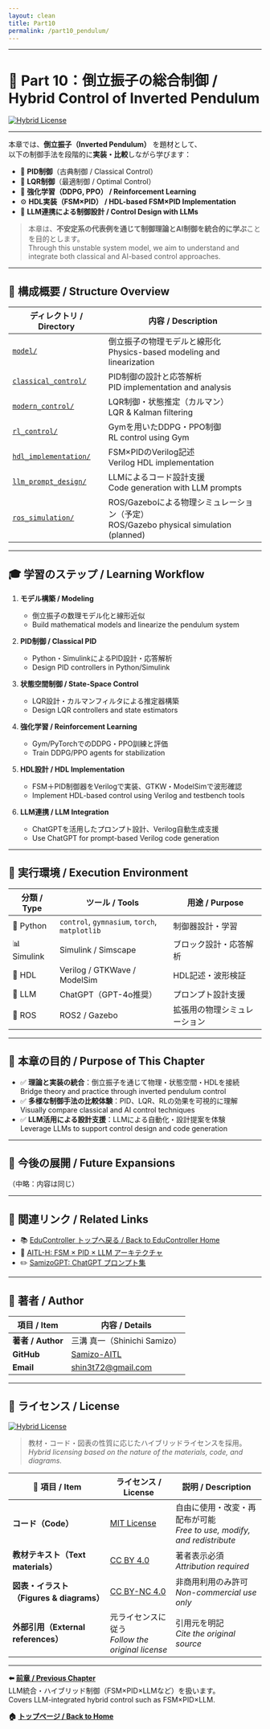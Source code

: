 ```yaml
---
layout: clean
title: Part10
permalink: /part10_pendulum/
---
```


---

# 🎯 Part 10：倒立振子の総合制御 / Hybrid Control of Inverted Pendulum
[![Hybrid License](https://img.shields.io/badge/license-Hybrid-blueviolet)](#-ライセンス--license)

---

本章では、**倒立振子（Inverted Pendulum）** を題材として、  
以下の制御手法を段階的に**実装・比較**しながら学びます：

- 📐 **PID制御**（古典制御 / Classical Control）  
- 🧮 **LQR制御**（最適制御 / Optimal Control）  
- 🧠 **強化学習（DDPG, PPO） / Reinforcement Learning**  
- ⚙️ **HDL実装（FSM×PID） / HDL-based FSM×PID Implementation**  
- 🤖 **LLM連携による制御設計 / Control Design with LLMs**

> 本章は、**不安定系の代表例を通じて制御理論とAI制御を統合的に学ぶ**ことを目的とします。  
> Through this unstable system model, we aim to understand and integrate both classical and AI-based control approaches.

---

## 🧭 **構成概要 / Structure Overview**

| ディレクトリ / Directory | 内容 / Description |
|--------------------------|---------------------|
| [`model/`](https://samizo-aitl.github.io/EduController/part10_pendulum/model/) | 倒立振子の物理モデルと線形化<br>Physics-based modeling and linearization |
| [`classical_control/`](https://samizo-aitl.github.io/EduController/part10_pendulum/classical_control/) | PID制御の設計と応答解析<br>PID implementation and analysis |
| [`modern_control/`](https://samizo-aitl.github.io/EduController/part10_pendulum/modern_control/) | LQR制御・状態推定（カルマン）<br>LQR & Kalman filtering |
| [`rl_control/`](https://samizo-aitl.github.io/EduController/part10_pendulum/rl_control/) | Gymを用いたDDPG・PPO制御<br>RL control using Gym |
| [`hdl_implementation/`](https://samizo-aitl.github.io/EduController/part10_pendulum/hdl_implementation/) | FSM×PIDのVerilog記述<br>Verilog HDL implementation |
| [`llm_prompt_design/`](https://samizo-aitl.github.io/EduController/part10_pendulum/llm_prompt_design/) | LLMによるコード設計支援<br>Code generation with LLM prompts |
| [`ros_simulation/`](https://samizo-aitl.github.io/EduController/part10_pendulum/ros_simulation/) | ROS/Gazeboによる物理シミュレーション（予定）<br>ROS/Gazebo physical simulation (planned) |

---

## 🎓 **学習のステップ / Learning Workflow**

1. **モデル構築 / Modeling**  
   - 倒立振子の数理モデル化と線形近似  
   - Build mathematical models and linearize the pendulum system  

2. **PID制御 / Classical PID**  
   - Python・SimulinkによるPID設計・応答解析  
   - Design PID controllers in Python/Simulink  

3. **状態空間制御 / State-Space Control**  
   - LQR設計・カルマンフィルタによる推定器構築  
   - Design LQR controllers and state estimators  

4. **強化学習 / Reinforcement Learning**  
   - Gym/PyTorchでのDDPG・PPO訓練と評価  
   - Train DDPG/PPO agents for stabilization  

5. **HDL設計 / HDL Implementation**  
   - FSM＋PID制御器をVerilogで実装、GTKW・ModelSimで波形確認  
   - Implement HDL-based control using Verilog and testbench tools  

6. **LLM連携 / LLM Integration**  
   - ChatGPTを活用したプロンプト設計、Verilog自動生成支援  
   - Use ChatGPT for prompt-based Verilog code generation

---

## 🔧 **実行環境 / Execution Environment**

| 分類 / Type | ツール / Tools | 用途 / Purpose |
|-------------|----------------|----------------|
| 🐍 Python | `control`, `gymnasium`, `torch`, `matplotlib` | 制御器設計・学習 |
| 📊 Simulink | Simulink / Simscape | ブロック設計・応答解析 |
| 🔬 HDL | Verilog / GTKWave / ModelSim | HDL記述・波形検証 |
| 🤖 LLM | ChatGPT（GPT-4o推奨） | プロンプト設計支援 |
| 🧪 ROS | ROS2 / Gazebo | 拡張用の物理シミュレーション |

---

## 📌 **本章の目的 / Purpose of This Chapter**

- ✅ **理論と実装の統合**：倒立振子を通じて物理・状態空間・HDLを接続  
  Bridge theory and practice through inverted pendulum control  
- ✅ **多様な制御手法の比較体験**：PID、LQR、RLの効果を可視的に理解  
  Visually compare classical and AI control techniques  
- ✅ **LLM活用による設計支援**：LLMによる自動化・設計提案を体験  
  Leverage LLMs to support control design and code generation  

---

## 🚀 **今後の展開 / Future Expansions**

（中略：内容は同じ）

---

## 🔗 **関連リンク / Related Links**

- 📚 [EduController トップへ戻る / Back to EduController Home](https://samizo-aitl.github.io/EduController/)  
- 🤖 [AITL-H: FSM × PID × LLM アーキテクチャ](https://github.com/Samizo-AITL/AITL-H)  
- ✏️ [SamizoGPT: ChatGPT プロンプト集](https://github.com/Samizo-AITL/SamizoGPT)

---

## 👤 **著者 / Author**

| **項目 / Item** | **内容 / Details** |
|------------------|---------------------|
| **著者 / Author** | 三溝 真一（Shinichi Samizo） |
| **GitHub** | [Samizo-AITL](https://github.com/Samizo-AITL) |
| **Email** | [shin3t72@gmail.com](mailto:shin3t72@gmail.com) |

---

## 📄 **ライセンス / License**
[![Hybrid License](https://img.shields.io/badge/license-Hybrid-blueviolet)](#-ライセンス--license)  

> 教材・コード・図表の性質に応じたハイブリッドライセンスを採用。  
> *Hybrid licensing based on the nature of the materials, code, and diagrams.*

| 📌 項目 / Item | ライセンス / License | 説明 / Description |
|------|------|------|
| **コード（Code）** | [MIT License](https://opensource.org/licenses/MIT) | 自由に使用・改変・再配布が可能<br>*Free to use, modify, and redistribute* |
| **教材テキスト（Text materials）** | [CC BY 4.0](https://creativecommons.org/licenses/by/4.0/) | 著者表示必須<br>*Attribution required* |
| **図表・イラスト（Figures & diagrams）** | [CC BY-NC 4.0](https://creativecommons.org/licenses/by-nc/4.0/) | 非商用利用のみ許可<br>*Non-commercial use only* |
| **外部引用（External references）** | 元ライセンスに従う<br>*Follow the original license* | 引用元を明記<br>*Cite the original source* |

---

**⬅️ [前章 / Previous Chapter](https://samizo-aitl.github.io/EduController/part09_llm_hybrid/)**  
LLM統合・ハイブリッド制御（FSM×PID×LLMなど）を扱います。  
Covers LLM-integrated hybrid control such as FSM×PID×LLM.

**🏠 [トップページ / Back to Home](https://samizo-aitl.github.io/EduController/)**
